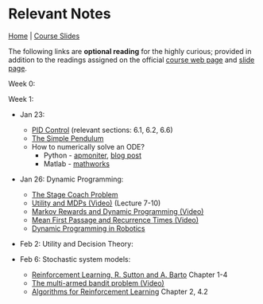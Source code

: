 # [](#notes)Relevant Notes

[Home](https://infr11090.github.io) | [Course Slides](http://www.inf.ed.ac.uk/teaching/courses/dmr/lecturelist.html)

The following links are **optional reading** for the highly curious; provided in addition to the readings assigned on the official [course web page](http://www.inf.ed.ac.uk/teaching/courses/dmr) and [slide page](http://www.inf.ed.ac.uk/teaching/courses/dmr/lecturelist.html).

Week 0:

Week 1:
-   Jan 23:
    - [PID Control](https://www.cds.caltech.edu/~murray/courses/cds101/fa02/caltech/astrom-ch6.pdf) (relevant sections: 6.1, 6.2, 6.6)
    - [The Simple Pendulum](http://underactuated.csail.mit.edu/underactuated.html?chapter=2)
    - How to numerically solve an ODE?
        *   Python - [apmoniter](https://apmonitor.com/pdc/index.php/Main/SolveDifferentialEquations), [blog post](https://www.danham.me/r/2015/10/29/differential-eq.html)
        *   Matlab - [mathworks](https://uk.mathworks.com/help/matlab/math/choose-an-ode-solver.html)
-   Jan 26: Dynamic Programming:
    - [The Stage Coach Problem](https://www.ime.unicamp.br/~andreani/MS515/capitulo7.pdf)
    - [Utility and MDPs (Video)](https://www.youtube.com/watch?v=GevK0-9n24g&list=PLIeooNSdhQE5kRrB71yu5yP9BRCJCSbMt&index=8) (Lecture 7-10)
    - [Markov Rewards and Dynamic Programming (Video)](https://www.youtube.com/watch?v=mNGVkKeMUtc)
    - [Mean First Passage and Recurrence Times (Video)](https://www.youtube.com/watch?v=fa5Bdv_94ZE)
    - [Dynamic Programming in Robotics](http://underactuated.csail.mit.edu/underactuated.html?chapter=dp)

-   Feb 2: Utility and Decision Theory:
-   Feb 6: Stochastic system models:
    - [Reinforcement Learning,  R. Sutton and A. Barto](http://incompleteideas.net/book/bookdraft2018jan1.pdf) Chapter 1-4
    - [The multi-armed bandit problem (Video)](http://videolectures.net/pcw06_bianchi_mabp/?q=bandit)
    - [Algorithms for Reinforcement Learning](https://sites.ualberta.ca/~szepesva/papers/RLAlgsInMDPs.pdf) Chapter 2, 4.2
